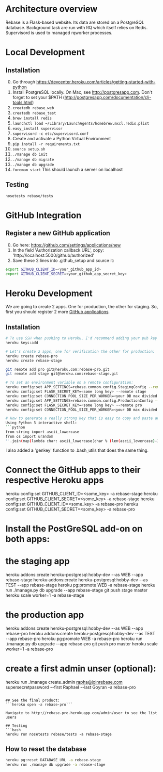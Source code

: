 # Architecture overview
Rebase is a Flask-based website. Its data are stored on a PostgreSQL database.
Background task are run with RQ which itself relies on Redis.
Supervisord is used to managed rqworker processes.

# Local Development
## Installation

0. Go through https://devcenter.heroku.com/articles/getting-started-with-python
1. Install PostgreSQL locally. On Mac, see http://postgresapp.com. Don't forget to set your $PATH (http://postgresapp.com/documentation/cli-tools.html)
2. ```createdb rebase_web```
3. ```createdb rebase_test```
4. ```brew install redis```
5. ```launchctl load ~/Library/LaunchAgents/homebrew.mxcl.redis.plist```
6. ```easy_install supervisor```
7. ```supervisord -c etc/supervisord.conf```
8. Create and activate a Python Virtual Environment
9. ```pip install -r requirements.txt```
10. ```source setup.sh```
11. ```./manage db init```
12. ```./manage db migrate```
13. ```./manage db upgrade```
14. ```foreman start``` This should launch a server on localhost

## Testing
```bash
nosetests rebase/tests
```
# GitHub Integration
## Register a new GitHub application
0. Go here: https://github.com/settings/applications/new
1. In the field 'Authorization callback URL', copy: 'http://localhost:5000/github/authorized'
1. Save these 2 lines into .github_setup and source it:
```bash
export GITHUB_CLIENT_ID=<your_github_app_id>
export GITHUB_CLIENT_SECRET=<your_github_app_secret_key>
```


# Heroku Development
We are going to create 2 apps. One for production, the other for staging.
So, first you should register 2 more [GitHub applications](https://github.com/settings/applications/new).

## Installation
```bash
# To use SSH when pushing to Heroku, I'd recommend adding your pub key to your Heroku account:
heroku keys:add

# Let's create 2 apps, one for verification the other for production:
heroku create rebase-pro
heroku create rebase-stage

git remote add pro git@heroku.com:rebase-pro.git
git remote add stage git@heroku.com:rebase-stage.git

# To set an environment variable on a remote configuration:
heroku config:set APP_SETTINGS=rebase.common.config.StagingConfig --remote stage
heroku config:set FLASK_SECRET_KEY=<some long key> --remote stage
heroku config:set CONNECTION_POOL_SIZE_PER_WORKER=<your DB max divided by the # of gunicorn workers> --remote stage
heroku config:set APP_SETTINGS=rebase.common.config.ProductionConfig --remote pro
heroku config:set FLASK_SECRET_KEY=<some long key> --remote pro
heroku config:set CONNECTION_POOL_SIZE_PER_WORKER=<your DB max divided by the # of gunicorn workers> --remote pro

# How to generate a really strong key that is easy to copy and paste anywhere
Using Python 3 interactive shell:
```python
from string import ascii_lowercase
from os import urandom
''.join(map(lambda char: ascii_lowercase[char % (len(ascii_lowercase)-1)], urandom(512)))
```
I also added a 'genkey' function to .bash_utils that does the same thing.

# Connect the GitHub apps to their respective Heroku apps
heroku config:set GITHUB_CLIENT_ID=<some_key> -a rebase-stage
heroku config:set GITHUB_CLIENT_SECRET=<some_key> -a rebase-stage
heroku config:set GITHUB_CLIENT_ID=<some_key> -a rebase-pro
heroku config:set GITHUB_CLIENT_SECRET=<some_key> -a rebase-pro

# Install the PostGreSQL add-on on both apps:
# the staging app
heroku addons:create heroku-postgresql:hobby-dev --as WEB --app rebase-stage
heroku addons:create heroku-postgresql:hobby-dev --as TEST --app rebase-stage
heroku pg:promote WEB -a rebase-stage
heroku run ./manage.py db upgrade --app rebase-stage
git push stage master
heroku scale worker=1 -a rebase-stage

# the production app
heroku addons:create heroku-postgresql:hobby-dev --as WEB --app rebase-pro
heroku addons:create heroku-postgresql:hobby-dev --as TEST --app rebase-pro
heroku pg:promote WEB -a rebase-pro
heroku run ./manage.py db upgrade --app rebase-pro
git push pro master
heroku scale worker=1 -a rebase-pro

# create a first admin unser (optional):
heroku run ./manage create_admin rapha@joinrebase.com supersecretpassword --first Raphael --last Goyran -a rebase-pro
```

## See the final product:
```heroku open -a rebase-pro```

Navigate to http://rebase-pro.herokuapp.com/admin/user to see the list users

## Testing
```bash
heroku run nosetests rebase/tests -a rebase-stage
```

## How to reset the database
```bash
heroku pg:reset DATABASE_URL -a rebase-stage
heroku run ./manage db upgrade -a rebase-stage
```
